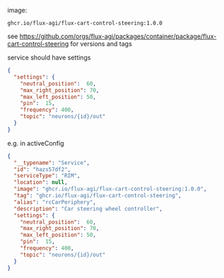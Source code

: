

image: 
```text
ghcr.io/flux-agi/flux-cart-control-steering:1.0.0
```
see https://github.com/orgs/flux-agi/packages/container/package/flux-cart-control-steering for versions and tags



service should have settings
```json
{
  "settings": {
    "neutral_position":  60,
    "max_right_position": 70,
    "max_left_position": 50,
    "pin":  15,
    "frequency": 400,
    "topic": "neurons/{id}/out"
  }
}
```


e.g. in activeConfig
```json
{
  "__typename": "Service",
  "id": "hazs57df2",
  "serviceType": "RIM",
  "location": null,
  "image": "ghcr.io/flux-agi/flux-cart-control-steering:1.0.0",
  "tag": "ghcr.io/flux-agi/flux-cart-control-steering",
  "alias": "rcCarPeriphery",
  "description": "Car steering wheel controller",
  "settings": {
    "neutral_position":  60,
    "max_right_position": 70,
    "max_left_position": 50,
    "pin":  15,
    "frequency": 400,
    "topic": "neurons/{id}/out"
  }
}
```

